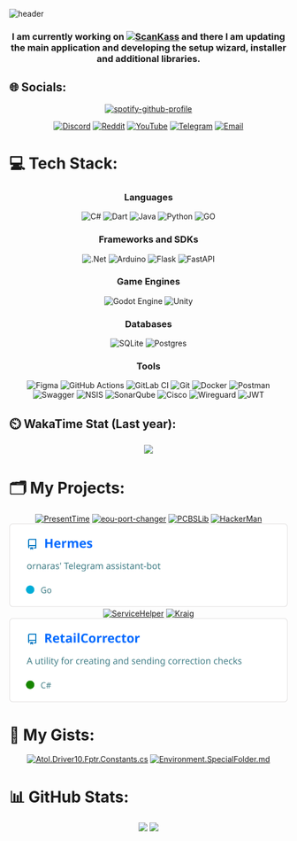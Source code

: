 ![header](https://socialify.git.ci/ornaras/ornaras/image?custom_description=Developer+of+server+%26+desktop+software&custom_language=.NET&description=1&font=Source+Code+Pro&language=1&logo=https%3A%2F%2Fraw.githubusercontent.com%2Fornaras%2Fornaras%2Frefs%2Fheads%2Fmain%2Flogo-header.svg&pattern=Diagonal+Stripes&theme=Dark)

<div align="center">

  ### I am currently working on [![ScanKass](https://img.shields.io/badge/ScanKass-%2306802F?logo=data%3Aimage%2Fsvg%2Bxml%3Bbase64%2CPHN2ZyB3aWR0aD0iNDE5IiBoZWlnaHQ9IjQxOCIgdmlld0JveD0iMCAwIDQxOSA0MTgiIGZpbGw9Im5vbmUiIHhtbG5zPSJodHRwOi8vd3d3LnczLm9yZy8yMDAwL3N2ZyI%2BCjxwYXRoIGQ9Ik0yMjcgMjI2SDM2NVYzNjRIMjI3VjIyNloiIGZpbGw9ImJsYWNrIi8%2BCjxyZWN0IHg9IjU1IiB5PSI1NCIgd2lkdGg9IjE3MSIgaGVpZ2h0PSIxNzEiIGZpbGw9IiMwQkRBNTEiLz4KPC9zdmc%2BCg%3D%3D&labelColor=%23ffffff&style=flat-square)](https://scankass.ru) and there I am updating the main application and developing the setup wizard, installer and additional libraries.
  
</div>

## 🌐 Socials:
<div align="center">

[![spotify-github-profile](https://spotify-github-profile.kittinanx.com/api/view?uid=31x3vqawvoyv7i2ihth5hersa3f4&cover_image=true&theme=spotify-embed&show_offline=true&background_color=121212&interchange=false&profanity=false&mode=dark&bar_color=53b14f&bar_color_cover=false)](https://spotify-github-profile.kittinanx.com/api/view?uid=31x3vqawvoyv7i2ihth5hersa3f4&redirect=true)

[![Discord](https://img.shields.io/badge/Discord-%237289DA.svg?style=for-the-badge&logo=discord&logoColor=white)](https://discord.gg/ornaras)
[![Reddit](https://img.shields.io/badge/Reddit-%23FF4500.svg?style=for-the-badge&logo=Reddit&logoColor=white)](https://reddit.com/user/ornaras)
[![YouTube](https://img.shields.io/badge/YouTube-%23C4302B.svg?style=for-the-badge&logo=youtube&logoColor=white)](https://www.youtube.com/@o-r-n-a-r-a-s)
[![Telegram](https://img.shields.io/badge/Telegram-%231d94d0.svg?style=for-the-badge&logo=Telegram&logoColor=white)](https://t.me/ornaras)
[![Email](https://img.shields.io/badge/Email-D14836?style=for-the-badge&logo=gmail&logoColor=white)](mailto:ornaras.us@gmail.com)
  
</div>

# 💻 Tech Stack:
<div align="center">

### Languages
  <img src="https://img.shields.io/badge/c%23-239120.svg?style=for-the-badge&logoColor=white" alt="C#"> 
  <img src="https://img.shields.io/badge/dart-0175C2.svg?style=for-the-badge&logo=dart&logoColor=white" alt="Dart"> 
  <img src="https://img.shields.io/badge/java-ED8B00.svg?style=for-the-badge&logo=openjdk&logoColor=white" alt="Java"> 
  <img src="https://img.shields.io/badge/python-3670A0?style=for-the-badge&logo=python&logoColor=ffdd54" alt="Python"> 
  <img src="https://img.shields.io/badge/GO-white?style=for-the-badge&logo=go" alt="GO"> 

### Frameworks and SDKs
  <img src="https://img.shields.io/badge/.net-5C2D91?style=for-the-badge&logoColor=white&logoSize=auto" alt=".Net">
  <img src="https://img.shields.io/badge/Arduino-00979D?style=for-the-badge&logo=Arduino&logoColor=white&logoSize=auto" alt="Arduino">
  <img src="https://img.shields.io/badge/flask-black.svg?style=for-the-badge&logo=flask&logoColor=white&logoSize=auto" alt="Flask"> 
  <img src="https://img.shields.io/badge/FastAPI-005571?style=for-the-badge&logo=fastapi&logoSize=auto" alt="FastAPI"> 

### Game Engines
  <img src="https://img.shields.io/badge/GODOT-white.svg?style=for-the-badge&logo=godot-engine&logoSize=auto" alt="Godot Engine"> 
  <img src="https://img.shields.io/badge/unity-black.svg?style=for-the-badge&logo=unity&logoColor=white&logoSize=auto" alt="Unity"> 

### Databases
  <img src="https://img.shields.io/badge/sqlite-07405e.svg?style=for-the-badge&logo=sqlite&logoColor=white&logoSize=auto" alt="SQLite"> 
  <img src="https://img.shields.io/badge/postgres-316192.svg?style=for-the-badge&logo=postgresql&logoColor=white&logoSize=auto" alt="Postgres">

### Tools
  <img src="https://img.shields.io/badge/figma-F24E1E.svg?style=for-the-badge&logo=figma&logoColor=white&logoSize=auto" alt="Figma"> 
  <img src="https://img.shields.io/badge/github%20actions-2671E5.svg?style=for-the-badge&logo=githubactions&logoColor=white&logoSize=auto" alt="GitHub Actions"> 
  <img src="https://img.shields.io/badge/gitlab%20CI-181717.svg?style=for-the-badge&logo=gitlab&logoColor=white&logoSize=auto" alt="GitLab CI"> 
  <img src="https://img.shields.io/badge/git-F05033.svg?style=for-the-badge&logo=git&logoColor=white&logoSize=auto" alt="Git"> 
  <img src="https://img.shields.io/badge/docker-0db7ed.svg?style=for-the-badge&logo=docker&logoColor=white&logoSize=auto" alt="Docker"> 
  <img src="https://img.shields.io/badge/Postman-FF6C37?style=for-the-badge&logo=postman&logoColor=white&logoSize=auto" alt="Postman"> 
  <img src="https://img.shields.io/badge/Swagger-Clojure?style=for-the-badge&logo=swagger&logoColor=white&logoSize=auto" alt="Swagger"> 
  <img src="https://img.shields.io/badge/NSIS-01B0F0.svg?style=for-the-badge&logo=nsis&logoColor=white&logoSize=auto" alt="NSIS">
  <img src="https://img.shields.io/badge/SonarQube-black?style=for-the-badge&logo=sonarqube&logoColor=4E9BCD&logoSize=auto" alt="SonarQube"> 
  <img src="https://img.shields.io/badge/cisco-049fd9.svg?style=for-the-badge&logo=cisco&logoColor=white&logoSize=auto" alt="Cisco"> 
  <img src="https://img.shields.io/badge/wireguard-88171A.svg?style=for-the-badge&logo=wireguard&logoColor=white&logoSize=auto" alt="Wireguard"> 
  <img src="https://img.shields.io/badge/JWT-black?style=for-the-badge&logo=JSON%20web%20tokens&logoSize=auto" alt="JWT"> 
  
</div>

## ⏲️ WakaTime Stat (Last year):
<div align="center">
  <a href="https://wakatime.com/@ornaras"><img src="https://github-readme-stats.vercel.app/api/wakatime?username=ornaras&theme=transparent&hide_title=true&layout=compact&hide_border=true"/></a>
</div>

# 🗂️ My Projects:
<div align="center">
  
[![PresentTime](https://github-readme-stats.vercel.app/api/pin/?username=ornaras&repo=PresentTime&theme=transparent)](https://github.com/ornaras/PresentTime)
[![eou-port-changer](https://github-readme-stats.vercel.app/api/pin/?username=ornaras&repo=eou-port-changer&theme=transparent)](https://github.com/ornaras/eou-port-changer)
[![PCBSLib](https://github-readme-stats.vercel.app/api/pin/?username=ornaras&repo=PCBSLib&theme=transparent)](https://github.com/ornaras/PCBSLib)
[![HackerMan](https://github-readme-stats.vercel.app/api/pin/?username=ornaras&repo=HackerMan&theme=transparent)](https://github.com/ornaras/HackerMan)
[![Hermes](https://raw.githubusercontent.com/ornaras/.github/refs/heads/main/profile/Hermes.svg)](https://gitlab.com/ornaras/hermes)
[![ServiceHelper](https://github-readme-stats.vercel.app/api/pin/?username=ornaras&repo=ServiceHelper&theme=transparent)](https://github.com/ornaras/ServiceHelper)
[![Kraig](https://github-readme-stats.vercel.app/api/pin/?username=ornaras&repo=Kraig&theme=transparent)](https://github.com/ornaras/Kraig)
[![RetailCorrector](https://raw.githubusercontent.com/ornaras/.github/refs/heads/main/profile/RetailCorrector.svg)](https://gitlab.com/ornaras/retailcorrector)
  
</div>

# 📜 My Gists:
<div align="center">

[![Atol.Driver10.Fptr.Constants.cs](https://github-readme-stats.vercel.app/api/gist?id=2a1237ffa669f63c20c5482d653ed4aa&theme=transparent)](https://gist.github.com/ornaras/2a1237ffa669f63c20c5482d653ed4aa)
[![Environment.SpecialFolder.md](https://github-readme-stats.vercel.app/api/gist?id=8fe025942e41d584c8e200ea0e91ea51&theme=transparent)](https://gist.github.com/ornaras/8fe025942e41d584c8e200ea0e91ea51)

</div>

# 📊 GitHub Stats:

<div align="center">
  <img src="https://github-readme-stats.vercel.app/api/top-langs/?username=ornaras&theme=transparent&layout=donut"/>
  <img src="https://github-readme-stats.vercel.app/api?username=ornaras&theme=transparent&show=reviews"/>
</div>
